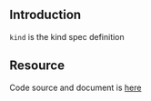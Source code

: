 ## Introduction

`kind` is the kind spec definition



## Resource

Code source and document is [here](https://github.com/kcl-lang/artifacthub/tree/main/kind)

